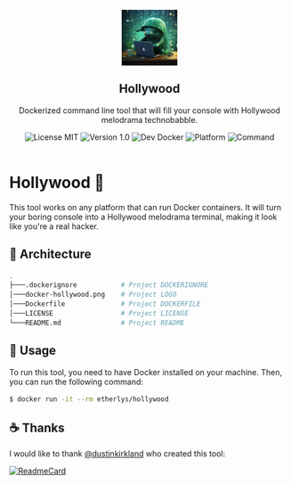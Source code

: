 <p align="center">
    <img width="100px" src="docker-hollywood.png" align="center" alt="docker-hollywood" />
    <h2 align="center">Hollywood</h2>
    <p align="center">Dockerized command line tool that will fill your console with Hollywood melodrama technobabble.</p>
    </p>
    <p align="center">
    <a>
        <img alt="License MIT" src="https://img.shields.io/badge/License-MIT-gold" />
    </a>
    <a>
        <img alt="Version 1.0" src="https://img.shields.io/badge/Version-1.0-valid" />
    </a>
    <a>
        <img alt="Dev Docker" src="https://img.shields.io/badge/Dev-Dockerfile-blueviolet" />
    </a>
    <a>
        <img alt="Platform" src="https://img.shields.io/badge/Platform-All-blue" />
    </a>
    <a>
        <img alt="Command" src="https://img.shields.io/badge/Command-Hollywood-red" />
    </a>
    <br />
    <br />
</p>

# Hollywood 🎥

This tool works on any platform that can run Docker containers. It will turn
your boring console into a Hollywood melodrama terminal, making it look like
you're a real hacker.

## 🎨 Architecture

```bash
.
├───.dockerignore           # Project DOCKERIGNORE
│───docker-hollywood.png    # Project LOGO
│───Dockerfile              # Project DOCKERFILE
│───LICENSE                 # Project LICENSE
└───README.md               # Project README
```

## 🚀 Usage

To run this tool, you need to have Docker installed on your machine. Then, you
can run the following command:

```bash
$ docker run -it --rm etherlys/hollywood
```

## ☕ Thanks

I would like to thank [@dustinkirkland](https://github.com/dustinkirkland) who
created this tool:

[![ReadmeCard](https://github-readme-stats.vercel.app/api/pin/?username=dustinkirkland&repo=hollywood&show_owner=true)](https://github.com/dustinkirkland/hollywood)
